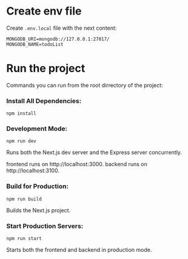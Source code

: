 # Create env file

Create `.env.local` file with the next content:

```
MONGODB_URI=mongodb://127.0.0.1:27017/
MONGODB_NAME=todoList
```

# Run the project

Commands you can run from the root dirrectory of the project:

### Install All Dependencies:

`npm install`

### Development Mode:

`npm run dev`

Runs both the Next.js dev server and the Express server concurrently.

frontend runs on http://localhost:3000.
backend runs on http://localhost:3100.

### Build for Production:

`npm run build`

Builds the Next.js project.

### Start Production Servers:

`npm run start`

Starts both the frontend and backend in production mode.
